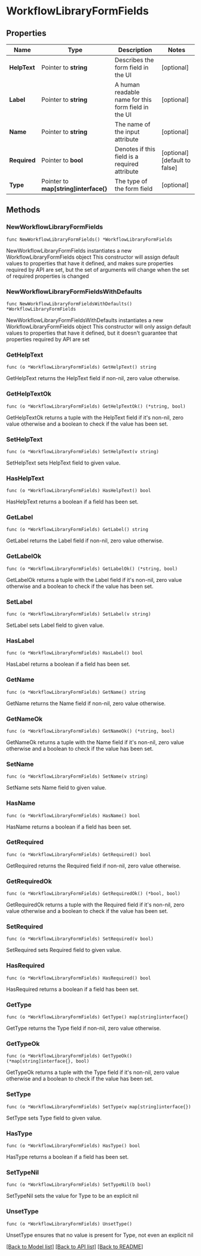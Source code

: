 # WorkflowLibraryFormFields

## Properties

Name | Type | Description | Notes
------------ | ------------- | ------------- | -------------
**HelpText** | Pointer to **string** | Describes the form field in the UI | [optional] 
**Label** | Pointer to **string** | A human readable name for this form field in the UI | [optional] 
**Name** | Pointer to **string** | The name of the input attribute | [optional] 
**Required** | Pointer to **bool** | Denotes if this field is a required attribute | [optional] [default to false]
**Type** | Pointer to **map[string]interface{}** | The type of the form field | [optional] 

## Methods

### NewWorkflowLibraryFormFields

`func NewWorkflowLibraryFormFields() *WorkflowLibraryFormFields`

NewWorkflowLibraryFormFields instantiates a new WorkflowLibraryFormFields object
This constructor will assign default values to properties that have it defined,
and makes sure properties required by API are set, but the set of arguments
will change when the set of required properties is changed

### NewWorkflowLibraryFormFieldsWithDefaults

`func NewWorkflowLibraryFormFieldsWithDefaults() *WorkflowLibraryFormFields`

NewWorkflowLibraryFormFieldsWithDefaults instantiates a new WorkflowLibraryFormFields object
This constructor will only assign default values to properties that have it defined,
but it doesn't guarantee that properties required by API are set

### GetHelpText

`func (o *WorkflowLibraryFormFields) GetHelpText() string`

GetHelpText returns the HelpText field if non-nil, zero value otherwise.

### GetHelpTextOk

`func (o *WorkflowLibraryFormFields) GetHelpTextOk() (*string, bool)`

GetHelpTextOk returns a tuple with the HelpText field if it's non-nil, zero value otherwise
and a boolean to check if the value has been set.

### SetHelpText

`func (o *WorkflowLibraryFormFields) SetHelpText(v string)`

SetHelpText sets HelpText field to given value.

### HasHelpText

`func (o *WorkflowLibraryFormFields) HasHelpText() bool`

HasHelpText returns a boolean if a field has been set.

### GetLabel

`func (o *WorkflowLibraryFormFields) GetLabel() string`

GetLabel returns the Label field if non-nil, zero value otherwise.

### GetLabelOk

`func (o *WorkflowLibraryFormFields) GetLabelOk() (*string, bool)`

GetLabelOk returns a tuple with the Label field if it's non-nil, zero value otherwise
and a boolean to check if the value has been set.

### SetLabel

`func (o *WorkflowLibraryFormFields) SetLabel(v string)`

SetLabel sets Label field to given value.

### HasLabel

`func (o *WorkflowLibraryFormFields) HasLabel() bool`

HasLabel returns a boolean if a field has been set.

### GetName

`func (o *WorkflowLibraryFormFields) GetName() string`

GetName returns the Name field if non-nil, zero value otherwise.

### GetNameOk

`func (o *WorkflowLibraryFormFields) GetNameOk() (*string, bool)`

GetNameOk returns a tuple with the Name field if it's non-nil, zero value otherwise
and a boolean to check if the value has been set.

### SetName

`func (o *WorkflowLibraryFormFields) SetName(v string)`

SetName sets Name field to given value.

### HasName

`func (o *WorkflowLibraryFormFields) HasName() bool`

HasName returns a boolean if a field has been set.

### GetRequired

`func (o *WorkflowLibraryFormFields) GetRequired() bool`

GetRequired returns the Required field if non-nil, zero value otherwise.

### GetRequiredOk

`func (o *WorkflowLibraryFormFields) GetRequiredOk() (*bool, bool)`

GetRequiredOk returns a tuple with the Required field if it's non-nil, zero value otherwise
and a boolean to check if the value has been set.

### SetRequired

`func (o *WorkflowLibraryFormFields) SetRequired(v bool)`

SetRequired sets Required field to given value.

### HasRequired

`func (o *WorkflowLibraryFormFields) HasRequired() bool`

HasRequired returns a boolean if a field has been set.

### GetType

`func (o *WorkflowLibraryFormFields) GetType() map[string]interface{}`

GetType returns the Type field if non-nil, zero value otherwise.

### GetTypeOk

`func (o *WorkflowLibraryFormFields) GetTypeOk() (*map[string]interface{}, bool)`

GetTypeOk returns a tuple with the Type field if it's non-nil, zero value otherwise
and a boolean to check if the value has been set.

### SetType

`func (o *WorkflowLibraryFormFields) SetType(v map[string]interface{})`

SetType sets Type field to given value.

### HasType

`func (o *WorkflowLibraryFormFields) HasType() bool`

HasType returns a boolean if a field has been set.

### SetTypeNil

`func (o *WorkflowLibraryFormFields) SetTypeNil(b bool)`

 SetTypeNil sets the value for Type to be an explicit nil

### UnsetType
`func (o *WorkflowLibraryFormFields) UnsetType()`

UnsetType ensures that no value is present for Type, not even an explicit nil

[[Back to Model list]](../README.md#documentation-for-models) [[Back to API list]](../README.md#documentation-for-api-endpoints) [[Back to README]](../README.md)


